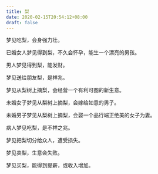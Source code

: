 ```yaml
---
title: 梨
date: 2020-02-15T20:54:12+08:00
draft: false
---
```


梦见吃梨，会身强力壮。

已婚女人梦见得到梨，不久会怀孕，能生一个漂亮的男孩。

男人梦见得到梨，能发财。

梦见送给朋友梨，是祥兆。

梦见从梨树上摘梨，会经营一个有利可图的新生意。

未婚女子梦见从梨树上摘梨，会嫁给如意的男子。

未婚男子梦见从梨树上摘梨，会娶一个品行端正绝美的女子为妻。

病人梦见吃梨，是不祥之兆。

梦见把梨切分给众人，遭受损失。

梦见卖梨，生意会失败。

梦见买梨，能得到提薪，或收入增加。